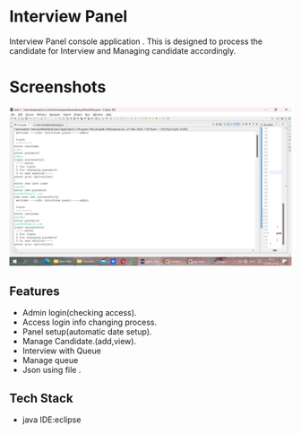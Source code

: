 
# Interview Panel

Interview Panel console application .
This is designed to process the candidate for Interview and Managing candidate accordingly.

# Screenshots

![Interface](com.interview/Screenshot(50).png)


## Features

- Admin login(checking access).
- Access login info changing process.
- Panel setup(automatic date setup).
- Manage Candidate.(add,view).
- Interview with Queue
- Manage queue 
- Json using file .



## Tech Stack
- java
 IDE:eclipse

